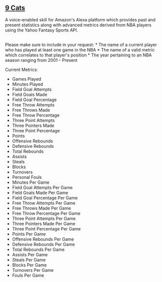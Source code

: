 ## [9 Cats](http://alexa.amazon.com/)

A voice-enabled skill for Amazon's Alexa platform which provides past and present statistics along with advanced metrics derived from NBA players using the Yahoo Fantasy Sports API.

<br>
Please make sure to include in your request:
* The name of a current player who has played at least one game in the NBA
* The name of a valid metric which correlates to that player's position
* The year pertaining to an NBA season ranging from 2001 – Present

Current Metrics: 
* Games Played
* Minutes Played
* Field Goal Attempts
* Field Goals Made
* Field Goal Percentage
* Free Throw Attempts
* Free Throws Made
* Free Throw Percentage
* Three Point Attempts
* Three Pointers Made
* Three Point Percentage
* Points
* Offensive Rebounds
* Defensive Rebounds
* Total Rebounds
* Assists
* Steals
* Blocks
* Turnovers
* Personal Fouls
* Minutes Per Game
* Field Goal Attempts Per Game
* Field Goals Made Per Game
* Field Goal Percentage Per Game
* Free Throw Attempts Per Game
* Free Throws Made Per Game
* Free Throw Percentage Per Game
* Three Point Attempts Per Game
* Three Pointers Made Per Game
* Three Point Percentage Per Game
* Points Per Game
* Offensive Rebounds Per Game
* Defensive Rebounds Per Game
* Total Rebounds Per Game
* Assists Per Game
* Steals Per Game
* Blocks Per Game
* Turnovers Per Game
* Fouls Per Game